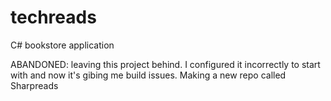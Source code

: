 # techreads
C# bookstore application


ABANDONED: leaving this project behind. I configured it incorrectly to start with and now it's gibing me build issues. Making a new repo called Sharpreads
